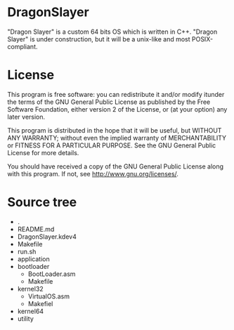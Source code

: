 # DragonSlayer
"Dragon Slayer" is a custom 64 bits OS which is written in C++.
"Dragon Slayer" is under construction, but it will be a unix-like and
most POSIX-compliant.

# License
This program is free software: you can redistribute it and/or modify 
itunder the terms of the GNU General Public License as published by 
the Free Software Foundation, either version 2 of the License, or 
(at your option) any later version.

This program is distributed in the hope that it will be useful,
but WITHOUT ANY WARRANTY; without even the implied warranty of
MERCHANTABILITY or FITNESS FOR A PARTICULAR PURPOSE.  See the
GNU General Public License for more details.

You should have received a copy of the GNU General Public License
along with this program.  If not, see <http://www.gnu.org/licenses/>.

# Source tree
* .
* README.md
* DragonSlayer.kdev4
* Makefile
* run.sh
* application
* bootloader
  * BootLoader.asm
  * Makefile
* kernel32
  * VirtualOS.asm
  * Makefiel
* kernel64
* utility
